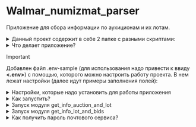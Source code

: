 # Walmar_numizmat_parser
Приложение для сбора информации по аукиционам и их лотам.

<details>

<summary>Данный проект содержит в себе 2 папке с разными скриптами:</summary>

* # **get_info_auction_and_lot**
   - Используется синхронный подход в программирование.
   - Используется для распарсивание страницы beautifulsoup4.
   - Объединено все в один процесс: запрос, парсим и записываем готовые данные в базу.
   - С помощью отдельного модуля получаем csv файл.
   - Позволяет получать базу данных с полями:

![Screenshot from 2024-06-22 11-37-52](https://github.com/Plutarxi99/walmar_numizmat_parser/assets/132927381/c74bdb5b-d65a-4799-9045-e7435ae2a8c8)


| Поле | Описание |
|-----|----------|
|     **lot_id**| порядковый номер в бд|
|     **title_lot**| название лота на русском языке        |
|     **year_coin**|год производства монеты|
|     **mint**|монетный двор|
|     **metal_gr**|метал и проба или вес|
|     **safety**|сохранность монеты|
|     **buyer**|покупатель монеты|
|     **bids**|количество хотевших купить монеты|
|     **amount**|финальная сумма покупки|
|     **status**|статус аукциона на монету|
|     **type_auction**|тип аукциона (std \ vip)|
|     **id_auction_hidden**|числовое значение в url адреса сайта аукциона|
|     **id_auction_visible**|числовое значение аукиона на сайте|
|     **id_lot_hidden**|числовое значение лота в url адреса|
|     **date_closed**|дата закрытия аукиона|
|     **full_url**|полная ссылка на лот|


* # **get_info_lot_and_bids**
   - Используется асинхронный подход.
   - Метод заключается в равном делении лотов в аукционе на части и их паралленую загрузка в бд.(Только если используется метод asyncpg)
   - Изначально мы парсим страницы и записываем сырую страницу в бд.
   - Из бд мы получаем этот материал и записыва в csv файл.
   - Ключевая особенность, что нет уникального значения. Задумка в максимальном сокращеннии времени по получению данных.
   - Парсер используется LexborHTMLParser. Самый быстрый парсер.
   - Позволяет получать базу данных с полями:

![Screenshot from 2024-06-22 11-55-49](https://github.com/Plutarxi99/walmar_numizmat_parser/assets/132927381/ec08359f-b639-4bfc-99fc-f8b7b5d552cf)

| Поле | Описание |
|-----|----------|
|     **id**| порядковый номер в бд|
|     **html**| html страница полученная путем запроса|
|     **id_hidden_auction**| числовое значение в url адреса сайта аукциона |
|     **id_hidden_lot**| числовое значение лота в url адреса |

![Screenshot from 2024-06-22 12-08-54](https://github.com/Plutarxi99/walmar_numizmat_parser/assets/132927381/441ecc3e-9e68-46c1-8828-41dc6640030e)

| Поле | Описание |
|-----|----------|
|     **id**| порядковый номер в бд|
|     **id_hidden_auction**| числовое значение в url адреса сайта аукциона |
|     **id_hidden_lot**| числовое значение лота в url адреса |
|     **amount_bid**|сумма ставки|
|     **nickname**|ник человека, который поставил ставку|
|     **datetime_pay**|дата и время ставки человека|
|     **status**|статут платежа (final[последняя ставка] \ inter[intermedia, промежуточная ставка] \ first[первая ставка])|

</details>

<details>

<summary>Что делает приложение?</summary>
Функционал:

* С помощью в скриптов get_info_auction_and_lot/main_auction.py и get_info_lot_and_bids/main_bids.py. Запускается парсинг требуемой информации.
* Запись в бд полученных данных и их преобразование в нужный вид.
* Запись результатов в csv файла.


</details>

> [!IMPORTANT]
> Добавлен файл .env-sample (для использования надо привести к ввиду **<.env>**) с помощью, которого можно настроить работу проекта. В нем лежат настройки (далее идут примеры заполнения полей):
<details>
<summary>Настройки, которые надо установить для работы приложения</summary>

| Значение | Содержание | Примечание |
|-----|-----------|-----:|
|     **PATH_TO_DB**| storage_coin.db   |     имя базы данных для get_info_auction_and_lot |
|     **URL_DOMEN**| https://www.wolmar.ru   |     название сайта откуда будет парсится |
|     **NAME_CSV**| storage_lot.csv  |     имя файлы csv для get_info_auction_and_lot |
|     **NAME_TABLE**| lot_action   |     название таблице в бд для get_info_auction_and_lot |
|     **ADMIN_EMAIL**| your_email@better.you       |     почта куда будут присылаться ссобщения|
|     **SERVER_EMAIL**| your_email@better.you        |     почта от кого будет присылаться сообщения|
|     **SERVER_PASSWORD**| q@W!e23231       |     пароль от сервиса|
|     **POSTGRES_USER**| name_user   |     для исполльзования асинхронности |
|     **POSTGRES_PASSWORD**|  password_user   |     для исполльзования асинхронности |
|     **POSTGRES_SERVER**| localhost  |     для исполльзования асинхронности|
|     **POSTGRES_DRIVER**| postgresql       |     для исполльзования асинхронности|
|     **POSTGRES_DB**| name_bd       |для исполльзования асинхронности|
|     **POSTGRES_TABLE**| name_table      |для исполльзования асинхронности|
|     **NAME_DB_BIDS**| storage_html_str_bids.db   |     дефолтные настройки для почтового сервиса в моем случае это яндекс|
|     **TYPE_WORK**| sqllite3 | asyncpg    |     база данных для работы celery|
</details>

<details>

<summary>Как запустить?</summary>

* Переходим в папку где будет лежать код

* Копируем код с git:
  <pre><code>git clone git@github.com:Plutarxi99/walmar_numizmat_parser.git</code></pre>

* Переходим в папку:
  <pre><code>cd walmar_numizmat_parser/</code></pre>

* Создаем виртуальное окружение:
  <pre><code>python3 -m venv env</code></pre>
  <pre><code>source env/bin/activate</code></pre>

* Если не будешь использовать асинхронность, то пропусти шаги:
  - Создать базу данных:
  - <pre><code>psql -U postgres</code></pre>
  - <pre><code>create name_bd;</code></pre>
  - Создать таблицу:
  - <pre><code>CREATE TABLE name_table(id SERIAL PRIMARY KEY,html TEXT,id_lot_hidden integer,id_auction_hidden integer);</code></pre>

* После установки нужных настроук в файле **<.env>**. Надо выполнить команду для установки пакетов:
  <pre><code>pip install -r requirements.txt</code></pre>
</details>

<details>

<summary>Запуск модуля get_info_auction_and_lot</summary>

* Открываем файл get_info_auction_and_lot/storage_file/last_iter.txt и вставляем туда id аукциона, который есть в url и от него начнется парсинг. К примеру, ставим 1987. А спарсим мы страницы аукционов [1987, 1989, 1990]

* Запускаем парсинг:
  - <pre><code>cd get_info_auction_and_lot/</code></pre>
  - <pre><code>python3 main_auction.py</code></pre>

* Запускаем перевод в csv файл:
  - <pre><code>cd src_auction/</code></pre>
  - <pre><code>python3 translation_from_db_in_csv.py</code></pre>

* Все порлученные данные лежат в корне проекта.

</details>

<details>

<summary>Запуск модуля get_info_lot_and_bids</summary>

* В начале нам надо поулчить начальные данные, что запустить парсинг:
  - <pre><code>cd get_info_lot_and_bids/</code></pre>
  - <pre><code>python3 pre_start.py</code></pre>
* Полученный результат копируем:
  - Список копируем: help_for_request_bids/list_id_auction.py
  - Словарь копируем: help_for_request_bids/dict_data_auction_lot.py

![Screenshot from 2024-06-22 13-16-30](https://github.com/Plutarxi99/walmar_numizmat_parser/assets/132927381/8ad734dd-5c33-4d61-b7a9-3ad6d2566a4b)

  - (Не объзательно)Добавить в get_info_lot_and_bids/help_for_request_bids/list_proxies_static.py этот файл, чтобы с него подгружались ip-прокси с названием словаря list_proxies_static.
  - К примеру,
  - list_proxies_static = ['http://111.111.111.111:9999', 'http://111.111.111.111:9999']
  - (Не объзательно)Добавить в get_info_lot_and_bids/help_for_request_bids/list_user_agent_static.py этот файл, чтобы с него подгружались user-agent с названием словаря list_user_agent_static
  - К примеру,
  - list_user_agent_static = {"User-Agent": "Mozilla/5.0 (X11; Linux x86_64) AppleWebKit/537.36 (KHTML, like Gecko) Chrome/112.0.0.0 YaBrowser/23.5.1.750 Yowser/2.5 Safari/537.36"},{"User-Agent": "Mozilla/5.0 (Windows NT 10.0) AppleWebKit/537.36 (KHTML, like Gecko) Chrome/124.0.0.0 Safari/537.36"}

* В этом модуле можно узнать какой индекс имеет id аукциона в списке со всех аукционов. Имеет дело с реальным времен, то есть информация актуально на данный момент get_info_auction_and_lot/src_auction/get_index_for_parsing.py
  - можно после if __name__ == "__main__":
  - id_auction = 1989
  - поставить какой аукцион нужен. И от него будет парсится. Парсинг идет в обратную сторону. И ориетируется на список указзаный в help_for_request_bids/list_id_auction.py

![Screenshot from 2024-06-22 14-21-26](https://github.com/Plutarxi99/walmar_numizmat_parser/assets/132927381/74546589-ceb0-4a0d-a94f-729f11c9f14d)


* Запускуаем парсинг перед этим можно поставить настройки:
  - <pre><code>python3 main_bids.py</code></pre>

* Запускаем перевод в csv файл:
  - <pre><code>cd src_auction/</code></pre>
  - <pre><code>python3 translation_from_db_in_csv.py</code></pre>

* Все порлученные данные лежат в корне проекта.

</details>

<details>

<summary>Как получить пароль почтового сервиса?</summary>
Функционал:

* Создать приложение по ссылке и создать приложение <<Почта>> и получить пароль:
  https://id.yandex.ru/security/app-passwords
![Screenshot from 2024-03-25 15-08-40](https://github.com/Plutarxi99/user_invite/assets/132927381/330bf584-9920-40a5-8324-5429f2d8ddc4)

* Скопировать пароль в .env файл оставльные настройка уже готовы.

</details>

